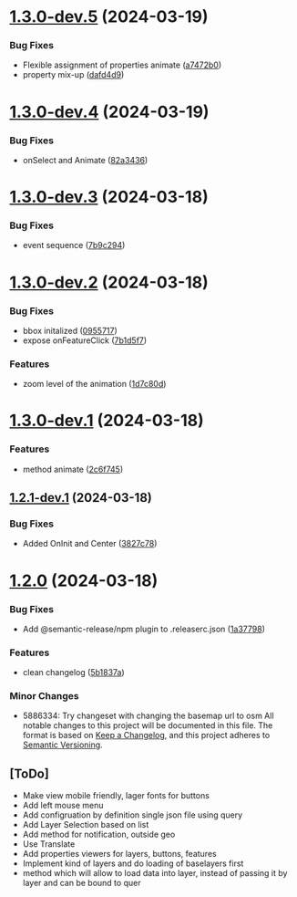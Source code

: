 # [1.3.0-dev.5](https://github.com/sjhoeksma/lowcoder-comp-geo/compare/v1.3.0-dev.4...v1.3.0-dev.5) (2024-03-19)


### Bug Fixes

* Flexible assignment of properties animate ([a7472b0](https://github.com/sjhoeksma/lowcoder-comp-geo/commit/a7472b0f38a926350c0422c35c37aa7dd4c603f9))
* property mix-up ([dafd4d9](https://github.com/sjhoeksma/lowcoder-comp-geo/commit/dafd4d96305246c6bdd840d4b607e1456ea15e8a))

# [1.3.0-dev.4](https://github.com/sjhoeksma/lowcoder-comp-geo/compare/v1.3.0-dev.3...v1.3.0-dev.4) (2024-03-19)


### Bug Fixes

* onSelect and Animate ([82a3436](https://github.com/sjhoeksma/lowcoder-comp-geo/commit/82a3436537249d80c709d9346a3fb8843f9e63d7))

# [1.3.0-dev.3](https://github.com/sjhoeksma/lowcoder-comp-geo/compare/v1.3.0-dev.2...v1.3.0-dev.3) (2024-03-18)


### Bug Fixes

* event sequence ([7b9c294](https://github.com/sjhoeksma/lowcoder-comp-geo/commit/7b9c2948c9c9a7f03d0861cf0a98f47bcc19ed16))

# [1.3.0-dev.2](https://github.com/sjhoeksma/lowcoder-comp-geo/compare/v1.3.0-dev.1...v1.3.0-dev.2) (2024-03-18)


### Bug Fixes

* bbox initalized ([0955717](https://github.com/sjhoeksma/lowcoder-comp-geo/commit/0955717d82447b65ae1e348a033b6ad0db86c864))
* expose onFeatureClick ([7b1d5f7](https://github.com/sjhoeksma/lowcoder-comp-geo/commit/7b1d5f7ecdafbbe51764114043348164c37e351e))


### Features

* zoom level of the animation ([1d7c80d](https://github.com/sjhoeksma/lowcoder-comp-geo/commit/1d7c80de06a2d554df9c570ac4be7e0ac6bc638a))

# [1.3.0-dev.1](https://github.com/sjhoeksma/lowcoder-comp-geo/compare/v1.2.1-dev.1...v1.3.0-dev.1) (2024-03-18)


### Features

* method animate ([2c6f745](https://github.com/sjhoeksma/lowcoder-comp-geo/commit/2c6f745465b170f4d28c940b034e17cf832d67f6))

## [1.2.1-dev.1](https://github.com/sjhoeksma/lowcoder-comp-geo/compare/v1.2.0...v1.2.1-dev.1) (2024-03-18)


### Bug Fixes

* Added OnInit and Center ([3827c78](https://github.com/sjhoeksma/lowcoder-comp-geo/commit/3827c78e3003e9930a2a545a9e8de35d41da4762))

# [1.2.0](https://github.com/sjhoeksma/lowcoder-comp-geo/compare/v1.1.0...v1.2.0) (2024-03-18)


### Bug Fixes

* Add @semantic-release/npm plugin to .releaserc.json ([1a37798](https://github.com/sjhoeksma/lowcoder-comp-geo/commit/1a37798f6c8d7e6a9b9ef397b1e9da7cd62a84ab))


### Features

* clean changelog ([5b1837a](https://github.com/sjhoeksma/lowcoder-comp-geo/commit/5b1837a48a2d72d21ba40959491a80d9d32c73fb))

### Minor Changes

- 5886334: Try changeset with changing the basemap url to osm
  All notable changes to this project will be documented in this file.
  The format is based on [Keep a Changelog](https://keepachangelog.com/en/1.0.0/),
  and this project adheres to [Semantic Versioning](https://semver.org/spec/v2.0.0.html).

## [ToDo]
- Make view mobile friendly, lager fonts for buttons
- Add left mouse menu
- Add configruation by definition single json file using query
- Add Layer Selection based on list
- Add method for notification, outside geo
- Use Translate
- Add properties viewers for layers, buttons, features
- Implement kind of layers and do loading of baselayers first
- method which will allow to load data into layer, instead of passing it by layer and can be bound to quer
